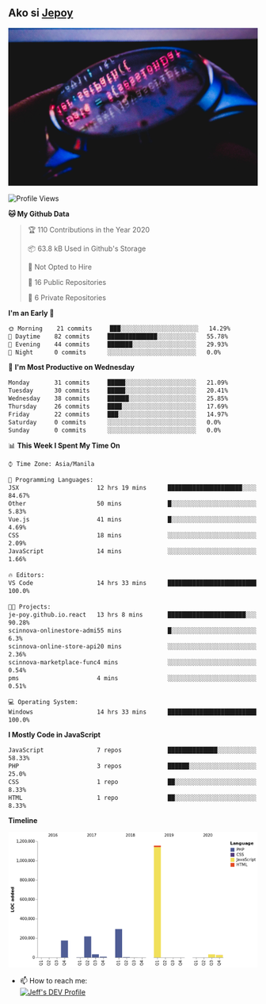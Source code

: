 ## Ako si [Jepoy](https://github.com/je-poy)
![je-poy-cover-img](imgs/cover.jpeg)

<!--START_SECTION:waka-->
![Profile Views](http://img.shields.io/badge/Profile%20Views-85-blue)

**🐱 My Github Data** 

> 🏆 110 Contributions in the Year 2020
 > 
> 📦 63.8 kB Used in Github's Storage 
 > 
> 🚫 Not Opted to Hire
 > 
> 📜 16 Public Repositories
 > 
> 🔑 6 Private Repositories 

**I'm an Early 🐤** 

```text
🌞 Morning    21 commits     ███░░░░░░░░░░░░░░░░░░░░░░   14.29% 
🌆 Daytime    82 commits     ██████████████░░░░░░░░░░░   55.78% 
🌃 Evening    44 commits     ███████░░░░░░░░░░░░░░░░░░   29.93% 
🌙 Night      0 commits      ░░░░░░░░░░░░░░░░░░░░░░░░░   0.0%

```
📅 **I'm Most Productive on Wednesday** 

```text
Monday       31 commits     █████░░░░░░░░░░░░░░░░░░░░   21.09% 
Tuesday      30 commits     █████░░░░░░░░░░░░░░░░░░░░   20.41% 
Wednesday    38 commits     ██████░░░░░░░░░░░░░░░░░░░   25.85% 
Thursday     26 commits     ████░░░░░░░░░░░░░░░░░░░░░   17.69% 
Friday       22 commits     ███░░░░░░░░░░░░░░░░░░░░░░   14.97% 
Saturday     0 commits      ░░░░░░░░░░░░░░░░░░░░░░░░░   0.0% 
Sunday       0 commits      ░░░░░░░░░░░░░░░░░░░░░░░░░   0.0%

```


📊 **This Week I Spent My Time On** 

```text
⌚︎ Time Zone: Asia/Manila

💬 Programming Languages: 
JSX                      12 hrs 19 mins      █████████████████████░░░░   84.67% 
Other                    50 mins             █░░░░░░░░░░░░░░░░░░░░░░░░   5.83% 
Vue.js                   41 mins             █░░░░░░░░░░░░░░░░░░░░░░░░   4.69% 
CSS                      18 mins             ░░░░░░░░░░░░░░░░░░░░░░░░░   2.09% 
JavaScript               14 mins             ░░░░░░░░░░░░░░░░░░░░░░░░░   1.66%

🔥 Editors: 
VS Code                  14 hrs 33 mins      █████████████████████████   100.0%

🐱‍💻 Projects: 
je-poy.github.io.react   13 hrs 8 mins       ██████████████████████░░░   90.28% 
scinnova-onlinestore-admi55 mins             █░░░░░░░░░░░░░░░░░░░░░░░░   6.3% 
scinnova-online-store-api20 mins             ░░░░░░░░░░░░░░░░░░░░░░░░░   2.36% 
scinnova-marketplace-func4 mins              ░░░░░░░░░░░░░░░░░░░░░░░░░   0.54% 
pms                      4 mins              ░░░░░░░░░░░░░░░░░░░░░░░░░   0.51%

💻 Operating System: 
Windows                  14 hrs 33 mins      █████████████████████████   100.0%

```

**I Mostly Code in JavaScript** 

```text
JavaScript               7 repos             ██████████████░░░░░░░░░░░   58.33% 
PHP                      3 repos             ██████░░░░░░░░░░░░░░░░░░░   25.0% 
CSS                      1 repo              ██░░░░░░░░░░░░░░░░░░░░░░░   8.33% 
HTML                     1 repo              ██░░░░░░░░░░░░░░░░░░░░░░░   8.33%

```


**Timeline**

![Chart not found](https://github.com/je-poy/je-poy/blob/master/charts/bar_graph.png) 


<!--END_SECTION:waka-->

- 📫 How to reach me: <br />
[<img src="https://d2fltix0v2e0sb.cloudfront.net/dev-badge.svg" width="50" alt="Jeff's DEV Profile" />](https://dev.to/jepoy)
<!--
**je-poy/je-poy** is a ✨ _special_ ✨ repository because its `README.md` (this file) appears on your GitHub profile.

Here are some ideas to get you started:

- 🔭 I’m currently working on ...
- 🌱 I’m currently learning ...
- 👯 I’m looking to collaborate on ...
- 🤔 I’m looking for help with ...
- 💬 Ask me about ...

- 😄 Pronouns: ...
- ⚡ Fun fact: ...
-->
